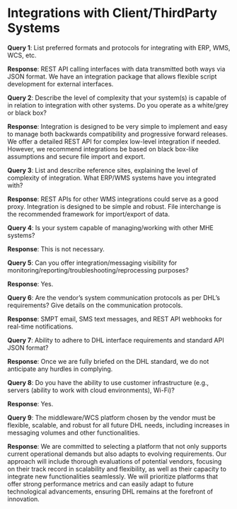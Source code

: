 # Integrations with Client/ThirdParty Systems

**Query 1**: List preferred formats and protocols for integrating with ERP, WMS, WCS, etc.

**Response**: REST API calling interfaces with data transmitted both ways via JSON format. We have an integration package that allows flexible script development for external interfaces.

**Query 2**: Describe the level of complexity that your system(s) is capable of in relation to integration with other systems. Do you operate as a white/grey or black box?

**Response**: Integration is designed to be very simple to implement and easy to manage both backwards compatibility and progressive forward releases. We offer a detailed REST API for complex low-level integration if needed. However, we recommend integrations be based on black box-like assumptions and secure file import and export.

**Query 3**: List and describe reference sites, explaining the level of complexity of integration. What ERP/WMS systems have you integrated with?

**Response**: REST APIs for other WMS integrations could serve as a good proxy. Integration is designed to be simple and robust. File interchange is the recommended framework for import/export of data.

**Query 4**: Is your system capable of managing/working with other MHE systems?

**Response**: This is not necessary.

**Query 5**: Can you offer integration/messaging visibility for monitoring/reporting/troubleshooting/reprocessing purposes?

**Response**: Yes.

**Query 6**: Are the vendor’s system communication protocols as per DHL’s requirements? Give details on the communication protocols.

**Response**: SMPT email, SMS text messages, and REST API webhooks for real-time notifications.

**Query 7**: Ability to adhere to DHL interface requirements and standard API JSON format?

**Response**: Once we are fully briefed on the DHL standard, we do not anticipate any hurdles in complying.

**Query 8**: Do you have the ability to use customer infrastructure (e.g., servers (ability to work with cloud environments), Wi-Fi)?

**Response**: Yes.

**Query 9**: The middleware/WCS platform chosen by the vendor must be flexible, scalable, and robust for all future DHL needs, including increases in messaging volumes and other functionalities.

**Response**: We are committed to selecting a platform that not only supports current operational demands but also adapts to evolving requirements. Our approach will include thorough evaluations of potential vendors, focusing on their track record in scalability and flexibility, as well as their capacity to integrate new functionalities seamlessly. We will prioritize platforms that offer strong performance metrics and can easily adapt to future technological advancements, ensuring DHL remains at the forefront of innovation.

